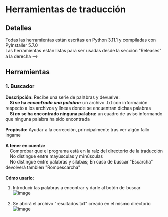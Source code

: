 # Herramientas de traducción

## Detalles
Todas las herramientas están escritas en Python 3.11.1 y compiladas con PyInstaller 5.7.0
<br />Las herramientas están listas para ser usadas desde la sección "Releases" a la derecha -->

## Herramientas
### 1. Buscador
  **Descripción:**
  Recibe una serie de palabras y devuelve:
  <br /> &emsp;**Si se ha _encontrado una palabra_:** un archivo .txt con información respecto a los archivos y líneas donde se encuentran dichas palabras
  <br /> &emsp;**Si _no_ se ha encontrado ninguna palabra:** un cuadro de aviso informando que ninguna palabra ha sido encontrada
  <br /> <br />
  **Propósito:** Ayudar a la corrección, principalmente tras ver algún fallo ingame
  <br /> <br />
  **A tener en cuenta:**
  <br /> &emsp;Comprobar que el programa está en la raíz del directorio de la traducción
  <br /> &emsp;No distingue entre mayúsculas y minúsculas
  <br /> &emsp;No distingue entre palabras y sílabas; En caso de buscar "Escarcha" devolverá también "Rompescarcha"
  <br /> <br />
  **Cómo usarlo:**
  <br />
  1. Introducir las palabras a encontrar y darle al botón de buscar
  <br />![image](https://user-images.githubusercontent.com/77066213/217523835-c27c403b-3eea-46d5-8fc1-b074390ce992.png)
  <br /> <br />
  2. Se abrirá el archivo "resultados.txt" creado en el mismo directorio
  <br />![image](https://user-images.githubusercontent.com/77066213/217523961-4ee951da-aa75-4fd2-8088-e051b16e1037.png)

